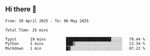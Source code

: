 ## Hi there 👋

<!--
**thethepai/thethepai** is a ✨ _special_ ✨ repository because its `README.md` (this file) appears on your GitHub profile.

Here are some ideas to get you started:

- 🔭 I’m currently working on ...
- 🌱 I’m currently learning ...
- 👯 I’m looking to collaborate on ...
- 🤔 I’m looking for help with ...
- 💬 Ask me about ...
- 📫 How to reach me: ...
- 😄 Pronouns: ...
- ⚡ Fun fact: ...
-->

<!--START_SECTION:waka-->

```txt
From: 29 April 2025 - To: 06 May 2025

Total Time: 25 mins

Typst      19 mins         ████████████████████░░░░░   79.44 %
Python     3 mins          ███▒░░░░░░░░░░░░░░░░░░░░░   13.34 %
Markdown   1 min           █▓░░░░░░░░░░░░░░░░░░░░░░░   07.22 %
```

<!--END_SECTION:waka-->
